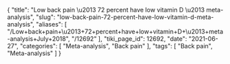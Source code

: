 {
    "title": "Low back pain \u2013 72 percent have low vitamin D \u2013 meta-analysis",
    "slug": "low-back-pain-72-percent-have-low-vitamin-d-meta-analysis",
    "aliases": [
        "/Low+back+pain+\u2013+72+percent+have+low+vitamin+D+\u2013+meta-analysis+July+2018",
        "/12692"
    ],
    "tiki_page_id": 12692,
    "date": "2021-06-27",
    "categories": [
        "Meta-analysis",
        "Back pain"
    ],
    "tags": [
        "Back pain",
        "Meta-analysis"
    ]
}